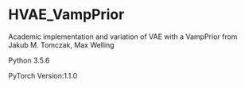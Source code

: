 # HVAE_VampPrior
Academic implementation and variation of VAE with a VampPrior from Jakub M. Tomczak, Max Welling

Python 3.5.6

PyTorch Version:1.1.0
